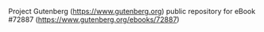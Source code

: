 Project Gutenberg (https://www.gutenberg.org) public repository
for eBook #72887 (https://www.gutenberg.org/ebooks/72887)
